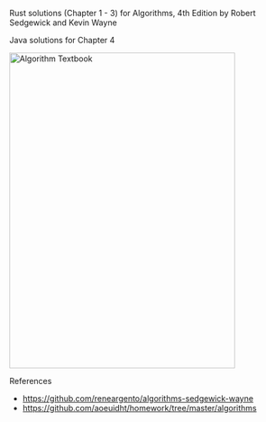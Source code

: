 Rust solutions (Chapter 1 - 3) for Algorithms, 4th Edition by Robert Sedgewick and Kevin Wayne

Java solutions for Chapter 4

<img src="https://raw.githubusercontent.com/reneargento/algorithms-sedgewick-wayne/master/resources/book_cover.png" alt="Algorithm Textbook" height="560" width="400" />

References
- https://github.com/reneargento/algorithms-sedgewick-wayne
- https://github.com/aoeuidht/homework/tree/master/algorithms